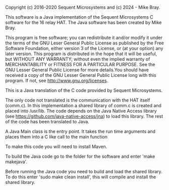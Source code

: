  Copyright (c) 2016-2020 Sequent Microsystems and (c) 2024 - Mike Bray.
 
This software is a Java implementation of the Sequent Microsystems C software for the 16 relay HAT. The Java software has been created by Mike Bray.

This program is free software; you can redistribute it and/or modify it under the terms of the GNU Leser General Public License as published by the Free Software Foundation, either version 3 of the License, or	(at your option) any later version. This program is distributed in the hope that it will be useful, but WITHOUT ANY WARRANTY; without even the implied warranty of MERCHANTABILITY or FITNESS FOR A PARTICULAR PURPOSE.  See the GNU Lesser General Public License for more details.You should have received a copy of the GNU Lesser General Public License long with this program. If not, see http://www.gnu.org/licenses.

This is a Java translation of the C code provided by Sequent Microsystems.

The only code not translated is the communication with the HAT itself (comm.c).  In this implementation a shared library of comm.c is created and placed into /usr/lib. The code depends on the Java Native Access library
(see https://github.com/java-native-access/jna) to load this library.  The rest of the code has been translated to Java.

A Java Main class is the entry point.  It takes the run time arguments and places them into a C like call to the main function

To make this code you will need to install Maven.

To build the Java code go to the folder for the software and enter 'make makejava'.

Before running the Java code you need to build and load the shared library.  To do this enter 'sudo make clean install', this will compile and install the shared library.

